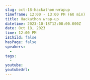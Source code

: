 ```yaml
---
slug: oct-18-hackathon-wrapup
timeframe: 12:00 - 13:00 PM (60 min)
title: Hackathon wrap-up
datetime: 2023-10-18T12:00:00.000Z
date: Oct 18, 2023
time: 12:00 PM
isChild: false
hasPage: false
speakers:
  -
tags:
  -
youtube:
youtubeUrl:
---
```

